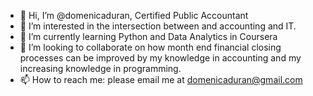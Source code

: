 - 👋 Hi, I’m @domenicaduran, Certified Public Accountant
- 👀 I’m interested in the intersection between and accounting and IT. 
- 🌱 I’m currently learning Python and Data Analytics in Coursera
- 💞️ I’m looking to collaborate on how month end financial closing processes can be improved by my knowledge in accounting and my increasing knowledge in programming.
- 📫 How to reach me: please email me at domenicaduran@gmail.com

<!---
domenicaduran/domenicaduran is a ✨ special ✨ repository because its `README.md` (this file) appears on your GitHub profile.
You can click the Preview link to take a look at your changes.
--->
